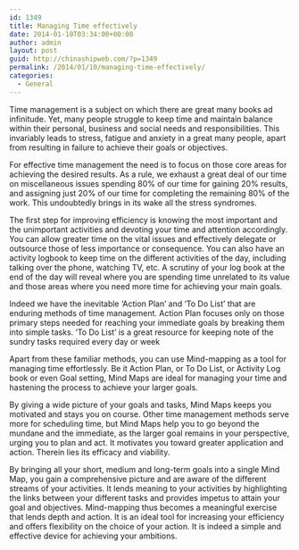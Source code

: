```yaml
---
id: 1349
title: Managing Time effectively
date: 2014-01-10T03:34:00+00:00
author: admin
layout: post
guid: http://chinashipweb.com/?p=1349
permalink: /2014/01/10/managing-time-effectively/
categories:
  - General
---
```

Time management is a subject on which there are great many books ad infinitude. Yet, many people struggle to keep time and maintain balance within their personal, business and social needs and responsibilities. This invariably leads to stress, fatigue and anxiety in a great many people, apart from resulting in failure to achieve their goals or objectives.

For effective time management the need is to focus on those core areas for achieving the desired results. As a rule, we exhaust a great deal of our time on miscellaneous issues spending 80% of our time for gaining 20% results, and assigning just 20% of our time for completing the remaining 80% of the work. This undoubtedly brings in its wake all the stress syndromes.

The first step for improving efficiency is knowing the most important and the unimportant activities and devoting your time and attention accordingly. You can allow greater time on the vital issues and effectively delegate or outsource those of less importance or consequence. You can also have an activity logbook to keep time on the different activities of the day, including talking over the phone, watching TV, etc. A scrutiny of your log book at the end of the day will reveal where you are spending time unrelated to its value and those areas where you need more time for achieving your main goals.

Indeed we have the inevitable ‘Action Plan’ and ‘To Do List’ that are enduring methods of time management. Action Plan focuses only on those primary steps needed for reaching your immediate goals by breaking them into simple tasks. ‘To Do List’ is a great resource for keeping note of the sundry tasks required every day or week

Apart from these familiar methods, you can use Mind-mapping as a tool for managing time effortlessly. Be it Action Plan, or To Do List, or Activity Log book or even Goal setting, Mind Maps are ideal for managing your time and hastening the process to achieve your larger goals.

By giving a wide picture of your goals and tasks, Mind Maps keeps you motivated and stays you on course. Other time management methods serve more for scheduling time, but Mind Maps help you to go beyond the mundane and the immediate, as the larger goal remains in your perspective, urging you to plan and act. It motivates you toward greater application and action. Therein lies its efficacy and viability.

By bringing all your short, medium and long-term goals into a single Mind Map, you gain a comprehensive picture and are aware of the different streams of your activities. It lends meaning to your activities by highlighting the links between your different tasks and provides impetus to attain your goal and objectives. Mind-mapping thus becomes a meaningful exercise that lends depth and action. It is an ideal tool for increasing your efficiency and offers flexibility on the choice of your action. It is indeed a simple and effective device for achieving your ambitions.